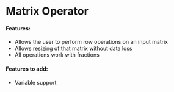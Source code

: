 # Matrix Operator

#### Features:

* Allows the user to perform row operations on an input matrix
* Allows resizing of that matrix without data loss
* All operations work with fractions

#### Features to add:

* Variable support
